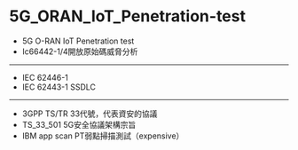 # 5G_ORAN_IoT_Penetration-test
- 5G O-RAN IoT Penetration test
- Ic66442-1/4開放原始碼威脅分析
------
- IEC 62446-1
- IEC 62443-1
SSDLC 
------
- 3GPP TS/TR 33代號，代表資安的協議
- TS_33_501 5G安全協議架構宗旨
- IBM app scan PT弱點掃描測試（expensive）
